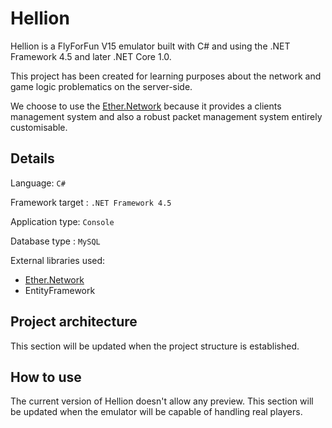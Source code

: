 # Hellion

Hellion is a FlyForFun V15 emulator built with C# and using the .NET Framework 4.5 and later .NET Core 1.0.

This project has been created for learning purposes about the network and game logic problematics on the server-side.

We choose to use the [Ether.Network][ethernetwork] because it provides a clients management system and also a robust packet management system entirely customisable.

## Details

Language: `C#`

Framework target : `.NET Framework 4.5`

Application type: `Console`

Database type : `MySQL`

External libraries used:

- [Ether.Network][ethernetwork]
- EntityFramework

## Project architecture

This section will be updated when the project structure is established.

## How to use

The current version of Hellion doesn't allow any preview. This section will be updated when the emulator will be capable of handling real players.

[ethernetwork]: https://github.com/Eastrall/Ether.Network
